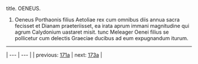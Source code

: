 title. OENEUS.



1. Oeneus Porthaonis filius Aetoliae rex cum omnibus diis annua sacra fecisset et Dianam praeteriisset, ea irata aprum immani magnitudine qui agrum Calydonium uastaret misit. tunc Meleager Oenei filius se pollicetur cum delectis Graeciae ducibus ad eum expugnandum iturum.



---

| --- | --- |
| previous: [171a](../171a/) | next: [173a](../173a/) |